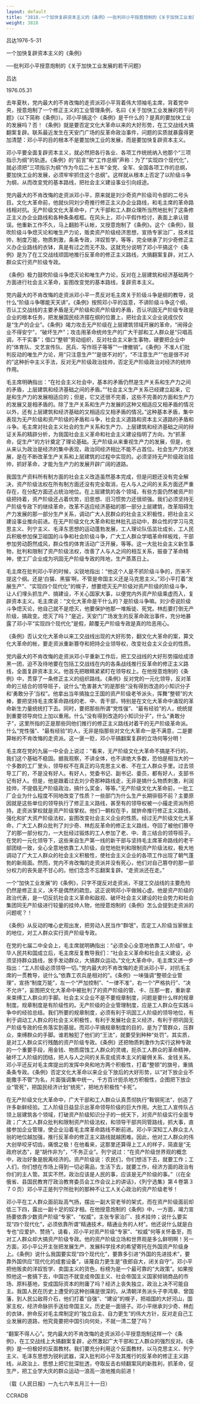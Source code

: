 ```yaml
---
layout: default
title: "3818.一个加快复辟资本主义的《条例》──批判邓小平授意炮制的《关于加快工业发展的若干问题》"
weight: 3818
---
```


吕达1976-5-31

一个加快复辟资本主义的《条例》

──批判邓小平授意炮制的《关于加快工业发展的若干问题》

吕达

1976.05.31

去年夏秋，党内最大的不肯改悔的走资派邓小平背着伟大领袖毛主席，背着党中央，授意炮制了一个修正主义的工业管理条例，名曰《关于加快工业发展的若干问题》（以下简称《条例》）。邓小平搞这个《条例》是干什么的？是真的要加快工业的发展吗？否！《条例》就是要否定文化大革命以来的大好形势，在工交战线大搞翻案复辟。联系最近发生在天安门广场的反革命政治事件，问题的实质就暴露得更加清楚：邓小平的目的根本不是要加快工业的发展，而是要加快复辟资本主义。

邓小平要全面复辟资本主义，就必然把各行各业、各项工作统统纳入他那个“三项指示为纲”的轨道。《条例》的“前言”和“工作总纲”声称：为了“实现四个现代化”，就必须把“三项指示为纲”作为今后二十五年“全党、全军、全国各项工作的总纲，要加快工业的发展，必须牢牢抓住这个总纲”。这样就从根本上否定了以阶级斗争为纲，从而改变党的基本路线，把社会主义建设事业引向歧途。

党内最大的不肯改悔的走资派邓小平，原来就是刘少奇资产阶级司令部的二号头目。文化大革命前，他就伙同刘少奇推行修正主义办企业路线，和毛主席的革命路线相对抗。无产阶级文化大革命中，广大干部和工人群众理所当然地批判了这条修正主义办企业路线和各种条条框框。在风头上，邓小平假作检讨，表面上承认错误。他重新工作不久，马上翻脸不认帐，又授意炮制了《条例》。这个《条例》，鼓吹阶级斗争熄灭论和唯生产力论，贩卖资产阶级经济思想，宣扬专家治厂，技术挂帅，制度万能，物质刺激，条条专政，洋奴哲学，等等，完全继承了刘少奇修正主义办企业路线的衣钵，真是有过之而无不及。这就充分说明了邓小平搞这个《条例》是为了在工交战线顽固地推行反革命的修正主义路线，大搞翻案复辟，对工人群众实行资产阶级专政。

《条例》极力鼓吹阶级斗争熄灭论和唯生产力论，反对在上层建筑和经济基础两个方面进行社会主义革命，妄图改变党的基本路线，复辟资本主义。

党内最大的不肯改悔的走资派邓小平一贯反对毛主席关于阶级斗争是纲的教导，说什么“阶级斗争哪能天天讲”。《条例》按照邓小平的旨意，不讲阶级斗争这个纲，否认工交战线的主要矛盾是无产阶级和资产阶级的矛盾，否认巩固无产阶级专政是企业的根本任务，把发展国民经济摆在纲的位置上，把社会主义企业说成仅仅是“生产的企业”。《条例》竭力攻击无产阶级在上层建筑领域开展的革命，“闹得企业不得安宁”，“破坏生产”；攻击用革命统帅生产的广大干部和工人群众是“只唱高调，不干实事”；借口“整顿”劳动组织，反对社会主义新生事物，硬要把企业中的“体育队、文艺宣传队、民兵、写作班子等等”“一律撤销”。《条例》不准人们批判反动的唯生产力论，用“只注意生产”“是很不对的”，“不注意生产”“也是很不对的”这种折中主义手法，反对无产阶级政治挂帅，否定无产阶级政治对经济的统帅作用。

毛主席明确指出：“在社会主义社会中，基本的矛盾仍然是生产关系和生产力之间的矛盾，上层建筑和经济基础之间的矛盾。”“社会主义生产关系已经建立起来，它是和生产力的发展相适应的；但是，它又还很不完善，这些不完善的方面和生产力的发展又是相矛盾的。除了生产关系和生产力发展的这种又相适应又相矛盾的情况以外，还有上层建筑和经济基础的又相适应又相矛盾的情况。”这种基本矛盾，集中表现为无产阶级和资产阶级的矛盾和斗争，社会主义道路和资本主义道路的矛盾和斗争。毛主席对社会主义社会的生产关系和生产力、上层建筑和经济基础之间的辩证关系的精辟分析，为我国社会主义革命和社会主义建设指明了方向，为“抓革命，促生产”的方针奠定了理论基础。无产阶级从来重视生产力的发展，但是，也从来认为政治是经济的集中表现，政治同经济相比不能不占首位。社会生产力的发展，是在不断改革生产关系和上层建筑的过程中实现的。必须坚持无产阶级政治挂帅，抓好革命，才能为生产力的发展开辟广阔的道路。

我国生产资料所有制方面的社会主义改造虽然基本完成，但是问题还没有完全解决，资产阶级法权在所有制方面还没有完全取消，在人与人之间的关系方面还严重存在，在分配方面还占统治地位。在上层建筑的各个领域，有些方面仍然被资产阶级把持着，资产阶级还占着优势，旧思想、旧习惯势力还很顽强。我们必须坚持无产阶级专政下的继续革命，改革不适应经济基础的那一部分上层建筑，改革阻碍生产力发展的那一部分生产关系，调动广大人民群众的社会主义积极性，把社会主义建设事业推向前进。在无产阶级文化大革命和批林批孔运动中，群众性的学习马克思主义、列宁主义、毛泽东思想的运动蓬勃发展，工人理论队伍茁壮成长，工人民兵积极参加保卫祖国的斗争和社会阶级斗争，广大工人群众学唱革命样板戏，干部参加劳动蔚然成风，群众性的体育活动广泛开展，等等。这一大批社会主义新生事物，批判和限制了资产阶级法权，改善了人与人之间的相互关系，振奋了革命精神，使工厂企业成为巩固无产阶级专政的阵地，生产蒸蒸日上。

毛主席在批判邓小平的时候，尖锐地指出：“他这个人是不抓阶级斗争的，历来不提这个纲。还是‘白猫、黑猫’啊，不管是帝国主义还是马克思主义。”邓小平打着“发展生产”、“实现四个现代化”的幌子，想要熄灭无产阶级对资产阶级的阶级斗争，让人们埋头抓生产、搞建设，不关心国家大事，以便党内外资产阶级乘虚而入，复辟资本主义。毛主席说：“文化大革命是干什么的？是阶级斗争嘛。刘少奇说阶级斗争熄灭论，他自己就不是熄灭，他要保护他那一堆叛徒、死党。林彪要打倒无产阶级，搞政变。熄灭了吗？”是近，天安门广场发生的反革命政治事件，充分地暴露了邓小平“实现四个现代化”是假，颠覆无产阶级专政是真的险恶用心。

《条例》否认文化大革命以来工交战线出现的大好形势，翻文化大革命的案，算文化大革命的帐，要走资派重新篡夺和把持企业领导权，改变社会主义企业的性质。

党内最大的不肯改悔的走资派邓小平重新工作后，把工交战线的大好形势描绘成漆黑一团，迫不及待地要在包括工交战线在内的各条战线推行反革命的修正主义路线，全面复辟资本主义。他首先把眼睛紧紧盯在领导权上。在他授意炮制的《条例》中，贯穿了一条修正主义的组织路线。《条例》反对党的一元化领导，反对革命的三结合的领导班子，说什么“危害甚大”的是那些“没有得到改造的小知识分子和‘勇敢分子’当权”。他拿出当年搞独立王国的资产阶级老爷派头，挥舞“整顿”的大棒，要把坚持毛主席革命路线的老、中、青干部，特别是在文化大革命中涌现的革命新生力量统统打下去。同时，要把那些所谓“党性强”、“最有经验”的人，统统提到重要领导岗位上加以重用。什么“没有得到改造的小知识分子”，什么“勇敢分子”，这里所指的正是那些同他们推行的修正主义路线对着干的无产阶级革命派。什么“党性强”、“最有经验”的人，无非是指那些对文化大革命一是不满意，二是要算帐的不肯改悔的走资派。这一褒一贬，邓小平搞翻案复辟的立场何等分明！

毛主席在党的九届一中全会上说过：“看来，无产阶级文化大革命不搞是不行的，我们这个基础不稳固。据我观察，不讲全体，也不讲绝大多数，恐怕是相当大的一个多数的工厂里头，领导权不在真正的马克思主义者、不在工人群众手里。过去领导工厂的，不是没有好人。有好人，党委书记、副书记、委员，都有好人，支部书记有好人。但是，他是跟着过去刘少奇那种路线走，无非是搞什么物质刺激，利润挂帅，不提倡无产阶级政治，搞什么奖金，等等。”无产阶级文化大革命前，一批工厂企业为什么程度不同地改变了性质？一些部门为什么生产长期徘徊不前？主要原因就是这些单位的领导执行了修正主义路线，甚至有的领导权被一小撮走资派所把持。走资派掌权就是资产阶级掌权。他们一朝权在手，就拚命推行修正主义路线，强化和扩大资产阶级法权，妄图改变社会主义企业的性质。经过无产阶级文化大革命，广大工人群众批判了刘少奇、林彪反革命的修正主义路线，夺回了被他们篡夺了的那一部分权力，一大批经过锻炼的工人参加了老、中、青三结合的领导班子。在党的一元化领导下，这些来自生产第一线的新干部与坚持毛主席革命路线的老干部团结一致，全心全意地依靠工人阶级，自觉地批判和限制资产阶级法权，极大地调动了广大工人群众的社会主义积极性，使社会主义企业的各项工作出现了朝气蓬勃的新局面。然而，党内不肯改悔的走资派并没有死心，他们对自己篡夺的那一部分权力的丧失是不甘心的。他们念念不忘翻案复辟。“走资派还在走。”

一个“加快工业发展”的《条例》，只字不提反对走资派，不提工交战线的主要危险仍然是修正主义，决不是偶然的疏忽。这正说明邓小平做贼心虚。他是资产阶级的政治代表，是一切反抗社会主义革命和敌视、破坏社会主义建设的社会势力和社会集团同无产阶级进行较量的挂帅人物，他授意炮制的《条例》怎么会提到走资派的问题呢？！

《条例》从反动的唯心史观出发，把劳动人民当作“群氓”，否定工人阶级当家做主的地位，对工人群众实行资产阶级专政。

在党的七届二中全会上，毛主席就明确指出：“必须全心全意地依靠工人阶级”。中华人民共和国成立后，毛主席反复教导我们：“社会主义革命和社会主义建设，必须坚持群众路线，放手发动群众，大搞群众运动。”文化大革命中，毛主席又进一步指出：“工人阶级必须领导一切。”党内最大的不肯改悔的走资派邓小平，对抗毛主席的一贯教导，说什么“依靠工农兵是相对的”。《条例》一味强调“整顿企业管理”，宣扬“制度万能”，左一个“严加控制”、“一律不准”，右一个“严格执行”、“决不允许”，妄图把文化大革命中被批判了的资产阶级的管、卡、压那一套，重新拿来束缚工人群众的手脚。社会主义企业不是不要规章制度，问题是要什么样的规章制度。规章制度是有阶级性的。无产阶级的企业管理制度，应是工人群众在实践斗争中的经验总结。我们所要的规章制度，必须有利于巩固工人阶级的领导地位，有利于调动工人群众的社会主义积极性，有利于发展社会主义经济，有利于把巩固无产阶级专政的任务落实到基层。而邓小平搞规章制度的目的，是为了管群众，压群众，束缚群众的手脚。谁若触犯了他们的“王法”，就要受到种种“处罚”。其实质，是对工人群众实行残酷的资产阶级专政。《条例》还把物质刺激作为实行这种专政的一个重要手段，用金钱、物质腐蚀工人群众的灵魂，扼杀工人群众的革命精神，破坏工人阶级的团结，把人与人之间的关系变成资本主义的雇佣关系、金钱关系。邓小平还反对毛主席提出的发挥中央和地方两个积极性，打着“整顿”的旗号，重搞条条专政。《条例》否定文化大革命以来企业下放后的大好形势，以“对下放企业不能撒手不管”为名，片面强调集中统一，千方百计扼杀地方积极性，企图把下放企业“管死”，把国民经济计划“统死”，把地方积极性“卡死”。

在无产阶级文化大革命中，广大干部和工人群众认真贯彻执行“鞍钢宪法”，创造了许多新鲜经验。工人阶级日益显示出革命领导阶级的巨大作用。大批工人宣传队占领上层建筑各个领域，打破资产阶级知识分子的一统天下，对资产阶级实行全面专政；广大工人群众批判和限制资产阶级法权，和领导干部共同管路线，抓大事，直接参加企业管理，使企业沿着毛主席革命路线不断前进。邓小平深知工人群众主人翁的地位越加强，推行反革命的修正主义路线就越困难。因此，他对工人群众的伟大创举咬牙切齿，痛恨之极！在他看来，这那里还算得上工人的样子，简直是“无政府状态”，是“胡作非为”，“不务正业”。列宁说过：“在资产阶级世界观的概念中，政治好象是脱离经济的。资产阶级说：农民们，你们想活下去，就要工作；工人们，你们想在市场上得到一切必需品，生活下去，就要工作，经济方面的政治有你们的主人管。其实不然，政治应该是人民的事，应该是无产阶级的事。”（《在全俄省、县国民教育厅政治教育委员会工作会议上的讲话》，《列宁选集》第４卷第３７０页）邓小平正是列宁所批判的那种不让工人关心政治的资产阶级老爷！

邓小平在工人群众面前趾高气扬，摆出一副大官老爷的架式，而在资产阶级面前却低三下四，露出一副十足的奴才相。在他授意炮制的《条例》中，一方面，竭力宣扬要依靠少数资产阶级“专家”、“权威”，主张专家治厂、技术挂帅；说什么要实现“四个现代化”，必须依靠所谓“精通技术，精通业务的人材”。他还说什么就是白专也“应爱护、赞扬”。请看，邓小平对资产阶级“专家”、“权威”何等关怀备至，而对工人群众却大搞资产阶级专政。他的资产阶级立场和世界观是多么鲜明啊！另一方面，邓小平公开主张把发展生产、发展科学技术的希望寄托在外国资产阶级身上。《条例》说什么我国要实现“四个现代化”，要靠多引进“外国的先进技术”，要靠外国供应“现代化的成套设备”，诬蔑自力更生是“夜郎自大，闭关自守”。邓小平把他贩卖的洋奴哲学、卖国主义的货色，标榜为是一个最可靠的“大政策”。如果按照他这一套搞下去，中国岂不就变成帝国主义、社会帝国主义国家倾销商品的市场、原料基地，变成国际资本的附庸了吗？经济上丧失独立，政治上决不可能自主。我国人民在历史上遭受的这种创痛是很深的。从清朝洋务派头子李鸿章、曾国藩，到人民公敌蒋介石，他们打着“自强”、“建设”的幌子，把祖国的大好河山，国家主权，经济命脉拱手送给帝国主义。历史是一面镜子。邓小平继承刘少奇、林彪的衣钵，拚命反对毛主席制定的“独立自主、自力更生”的伟大方针，反对走自己工业发展的道路，他究竟要把中国引向何处，不就一清二楚了吗？

“翻案不得人心”。党内最大的不肯改悔的走资派邓小平授意炮制这样一个《条例》，在工交战线上大搞翻案复辟，必然激起广大干部和工人群众的强烈反对。《条例》是一份极好的反面教材。我们要充分利用这个反面教材，以马克思主义、列宁主义、毛泽东思想为锐利武器，深入批判邓小平及其推行的反革命的修正主义路线，从政治上、思想上把它批深批透，夺取反击右倾翻案风的新胜利，抓革命，促生产，把工业学大庆的群众运动一浪高一浪地推向前进！

（载《人民日报》一九七六年五月三十一日）

CCRADB

